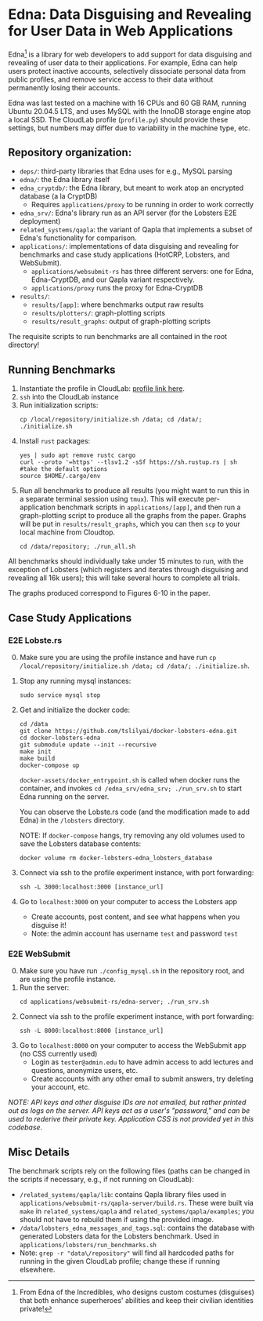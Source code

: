# Edna: Data Disguising and Revealing for User Data in Web Applications

Edna[^*] is a library for web developers to add support for data disguising and
revealing of user data to their applications. For example, Edna can help users
protect inactive accounts, selectively dissociate personal data from public
profiles, and remove service access to their data without permanently losing
their accounts.

Edna was last tested on a machine with 16 CPUs and 60 GB RAM, running Ubuntu 20.04.5 LTS, and uses MySQL with the InnoDB storage engine atop a local SSD. The CloudLab profile (`profile.py`) should provide these settings, but numbers may differ due to variability in the machine type, etc.

## Repository organization:
* `deps/`: third-party libraries that Edna uses for e.g., MySQL parsing
* `edna/`: the Edna library itself
* `edna_cryptdb/`: the Edna library, but meant to work atop an encrypted database (a la CryptDB)
    *  Requires `applications/proxy` to be running in order to work correctly
* `edna_srv/`: Edna's library run as an API server (for the Lobsters E2E deployment)
* `related_systems/qapla`: the variant of Qapla that implements a subset of
    Edna's functionality for comparison.
* `applications/`: implementations of data disguising and revealing for
    benchmarks and case study applications (HotCRP, Lobsters, and WebSubmit).
    * `applications/websubmit-rs` has three different servers: one for Edna,
    Edna-CryptDB, and our Qapla variant respectively.
    * `applications/proxy` runs the proxy for Edna-CryptDB
* `results/`: 
    * `results/[app]`: where benchmarks output raw results 
    * `results/plotters/`: graph-plotting scripts 
    * `results/result_graphs`: output of graph-plotting scripts

The requisite scripts to run benchmarks are all contained in the root directory!

## Running Benchmarks
1. Instantiate the profile in CloudLab: [profile link here](https://www.cloudlab.us/p/Edna/UbuntuRepo).
2. `ssh` into the CloudLab instance
3. Run initialization scripts:
   ```
   cp /local/repository/initialize.sh /data; cd /data/; ./initialize.sh
   ```
4. Install `rust` packages:
   ```
   yes | sudo apt remove rustc cargo
   curl --proto '=https' --tlsv1.2 -sSf https://sh.rustup.rs | sh #take the default options
   source $HOME/.cargo/env
   ```
5. Run all benchmarks to produce all results (you might want to run this in a separate terminal session using `tmux`). This will execute per-application benchmark scripts in `applications/[app]`, and then run a graph-plotting script to produce all the graphs from the paper. Graphs will be put in `results/result_graphs`, which you can then `scp` to your local machine from Cloudtop.
   ```
   cd /data/repository; ./run_all.sh
   ``` 

All benchmarks should individually take under 15 minutes to run, with the exception of
Lobsters (which registers and iterates through disguising and revealing all 16k users); this will take 
several hours to complete all trials.

The graphs produced correspond to Figures 6-10 in the paper.

## Case Study Applications

### E2E Lobste.rs
0. Make sure you are using the profile instance and have run `cp /local/repository/initialize.sh /data; cd /data/; ./initialize.sh`.
1. Stop any running mysql instances:
   ```
   sudo service mysql stop
   ```
2. Get and initialize the docker code:
   ```
   cd /data
   git clone https://github.com/tslilyai/docker-lobsters-edna.git
   cd docker-lobsters-edna
   git submodule update --init --recursive
   make init
   make build
   docker-compose up
   ```

   `docker-assets/docker_entrypoint.sh` is called when docker runs the container, and invokes `cd /edna_srv/edna_srv; ./run_srv.sh` to start
   Edna running on the server.

   You can observe the Lobste.rs code (and the modification made to add Edna) in the `/lobsters` directory.

   NOTE: If `docker-compose` hangs, try removing any old volumes used to save the Lobsters database contents:
   ```
   docker volume rm docker-lobsters-edna_lobsters_database
   ```
7. Connect via ssh to the profile experiment instance, with port forwarding:
    ```
   ssh -L 3000:localhost:3000 [instance_url]
    ```
8. Go to `localhost:3000` on your computer to access the Lobsters app
      * Create accounts, post content, and see what happens when you disguise it!
      * Note: the admin account has username `test` and password `test`


### E2E WebSubmit
0. Make sure you have run `./config_mysql.sh` in the repository root, and are using the profile instance.
1. Run the server:
   ```
   cd applications/websubmit-rs/edna-server; ./run_srv.sh
   ```
3. Connect via ssh to the profile experiment instance, with port forwarding:
   ```
   ssh -L 8000:localhost:8000 [instance_url]
   ```
4. Go to `localhost:8000` on your computer to access the WebSubmit app (no CSS currently used)
   * Login as `tester@admin.edu` to have admin access to add lectures and questions, anonymize users, etc.
   * Create accounts with any other email to submit answers, try deleting your account, etc.

_NOTE: API keys and other disguise IDs are not emailed, but rather printed out as logs on the server. API keys act as a user's "password," and can be used to rederive their private key. Application CSS is not provided yet in this codebase._

## Misc Details
The benchmark scripts rely on the following files (paths can be changed in the scripts if necessary, e.g., if not running on CloudLab):
* `/related_systems/qapla/lib`: contains Qapla library files used in `applications/websubmit-rs/qapla-server/build.rs`. These were built via `make` in `related_systems/qapla` and `related_systems/qapla/examples`; you should not have to rebuild them if using the provided image.
* `/data/lobsters_edna_messages_and_tags.sql`: contains the 
    database with generated Lobsters data for the Lobsters benchmark. Used in
    `applications/lobsters/run_benchmarks.sh`
* Note: `grep -r "data\/repository"` will find all hardcoded paths for running in the given CloudLab profile; change these if running elsewhere.


 [^*]: From Edna of the Incredibles, who designs custom  costumes (disguises) that both enhance superheroes' abilities and keep their civilian identities private!
